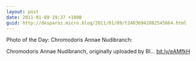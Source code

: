 ```yaml
---
layout: post
date: 2011-01-09 19:37 +1000
guid: http://desparoz.micro.blog/2011/01/09/t24036942882545664.html
---
```

Photo of the Day: Chromodoris Annae Nudibranch: 

Chromodoris Annae Nudibranch, originally uploaded by Bl... [bit.ly/eAMfkH](http://bit.ly/eAMfkH)
